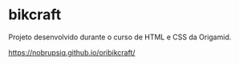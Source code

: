 # bikcraft

Projeto desenvolvido durante o curso de HTML e CSS da Origamid.

https://nobrupsiq.github.io/oribikcraft/
